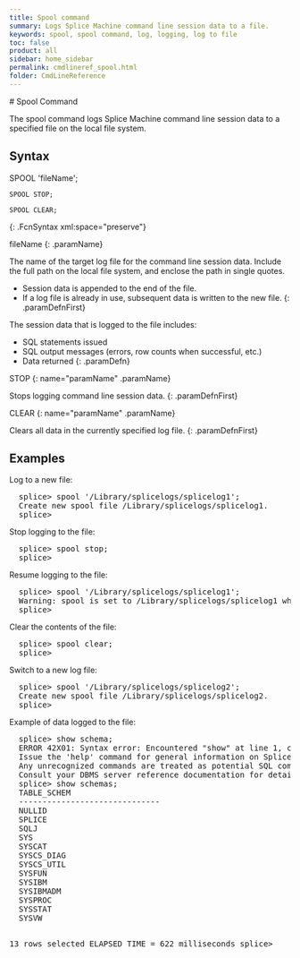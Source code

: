 ```yaml
---
title: Spool command
summary: Logs Splice Machine command line session data to a file.
keywords: spool, spool command, log, logging, log to file
toc: false
product: all
sidebar: home_sidebar
permalink: cmdlineref_spool.html
folder: CmdLineReference
---
```

<section>
<div class="TopicContent" data-swiftype-index="true" markdown="1">
# Spool Command

The <span class="AppCommand">spool</span> command logs Splice Machine command line session data to a specified file on the local file system.

## Syntax

<div class="fcnWrapperWide" markdown="1">
    SPOOL 'fileName';

    SPOOL STOP;

    SPOOL CLEAR;
{: .FcnSyntax xml:space="preserve"}

</div>
<div class="paramList" markdown="1">
fileName
{: .paramName}

The name of the target log file for the command line session data. Include the full path on the local file system, and enclose the path in single quotes.
  * Session data is appended to the end of the file.
  * If a log file is already in use, subsequent data is written to the new file.
{: .paramDefnFirst}

The session data that is logged to the file includes:
  * SQL statements issued
  * SQL output messages (errors, row counts when successful, etc.)
  * Data returned
{: .paramDefn}

STOP
{: name="paramName" .paramName}

Stops logging command line session data.
{: .paramDefnFirst}


CLEAR
{: name="paramName" .paramName}

Clears all data in the currently specified log file.
{: .paramDefnFirst}



</div>


## Examples

Log to a new file:

<div class="preWrapperWide" markdown="1"><pre class="Example">
  splice> spool '/Library/splicelogs/splicelog1';
  Create new spool file /Library/splicelogs/splicelog1.
  splice>
</pre></div>

Stop logging to the file:

<div class="preWrapperWide" markdown="1"><pre class="Example">
  splice> spool stop;
  splice>
</pre></div>

Resume logging to the file:

<div class="preWrapperWide" markdown="1"><pre class="Example">
  splice> spool '/Library/splicelogs/splicelog1';
  Warning: spool is set to /Library/splicelogs/splicelog1 which already exists, future commands will be appended to it.
  splice>  
</pre></div>

Clear the contents of the file:

<div class="preWrapperWide" markdown="1"><pre class="Example">
  splice> spool clear;
  splice>   
</pre></div>

Switch to a new log file:

<div class="preWrapperWide" markdown="1"><pre class="Example">
  splice> spool '/Library/splicelogs/splicelog2';
  Create new spool file /Library/splicelogs/splicelog2.
  splice>
</pre></div>

Example of data logged to the file:

<div class="preWrapperWide" markdown="1"><pre class="Example">
  splice> show schema;
  ERROR 42X01: Syntax error: Encountered "show" at line 1, column 1.
  Issue the 'help' command for general information on Splice command syntax.
  Any unrecognized commands are treated as potential SQL commands and executed directly.
  Consult your DBMS server reference documentation for details of the SQL syntax supported by your server.
  splice> show schemas;
  TABLE_SCHEM                   
  ------------------------------
  NULLID                        
  SPLICE                        
  SQLJ                          
  SYS                           
  SYSCAT                        
  SYSCS_DIAG                    
  SYSCS_UTIL                    
  SYSFUN                        
  SYSIBM                        
  SYSIBMADM                     
  SYSPROC                       
  SYSSTAT                       
  SYSVW                         

  13 rows selected
  ELAPSED TIME = 622 milliseconds
  splice>
</pre></div>

</div>
</section>
